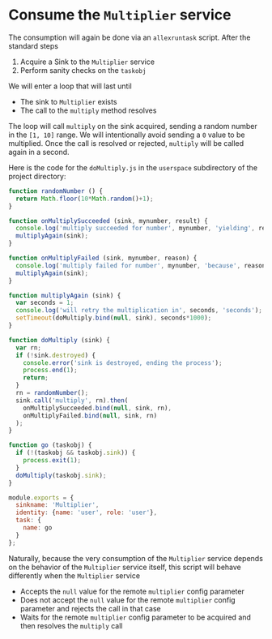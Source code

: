 # Consume the `Multiplier` service

The consumption will again be done via an `allexruntask` script.
After the standard steps

1. Acquire a Sink to the `Multiplier` service
2. Perform sanity checks on the `taskobj`

We will enter a loop that will last until

- The sink to `Multiplier` exists
- The call to the `multiply` method resolves

The loop will call `multiply` on the sink acquired, sending a random number in the `[1, 10]` range.
We will intentionally avoid sending a `0` value to be multiplied.
Once the call is resolved or rejected, `multiply` will be called again in a second.

Here is the code for the `doMultiply.js` in the `userspace` subdirectory of the project directory:

```javascript
function randomNumber () {
  return Math.floor(10*Math.random()+1);
}

function onMultiplySucceeded (sink, mynumber, result) {
  console.log('multiply succeeded for number', mynumber, 'yielding', result);
  multiplyAgain(sink);
}

function onMultiplyFailed (sink, mynumber, reason) {
  console.log('multiply failed for number', mynumber, 'because', reason);
  multiplyAgain(sink);
}

function multiplyAgain (sink) {
  var seconds = 1;
  console.log('will retry the multiplication in', seconds, 'seconds');
  setTimeout(doMultiply.bind(null, sink), seconds*1000);
}

function doMultiply (sink) {
  var rn;
  if (!sink.destroyed) {
    console.error('sink is destroyed, ending the process');
    process.end(1);
    return;
  }
  rn = randomNumber();
  sink.call('multiply', rn).then(
    onMultiplySucceeded.bind(null, sink, rn),
    onMultiplyFailed.bind(null, sink, rn)
  );
}

function go (taskobj) {
  if (!(taskobj && taskobj.sink)) {
    process.exit(1);
  }
  doMultiply(taskobj.sink);
}

module.exports = {
  sinkname: 'Multiplier',
  identity: {name: 'user', role: 'user'},
  task: {
    name: go
  }
};
```

Naturally, because the very consumption of the `Multiplier` service depends on the behavior of the `Multiplier` service itself, this script will behave differently when the `Multiplier` service

- Accepts the `null` value for the remote `multiplier` config parameter
- Does not accept the `null` value for the remote `multiplier` config parameter and rejects the call in that case
- Waits for the remote `multiplier` config parameter to be acquired and then resolves the `multiply` call
